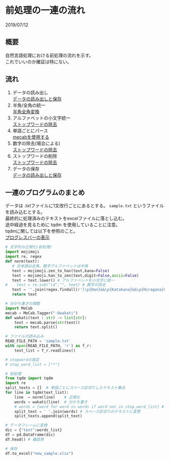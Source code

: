 # 前処理の一連の流れ
2019/07/12

## 概要
自然言語処理における前処理の流れを示す。  
これでいいのか確証は特にない。

## 流れ

1. データの読み出し  
[データの読み出しと保存](textdata.md)  
2. 半角/全角の統一  
[半角全角変換](zenhan.md)    
3. アルファベットの小文字統一  
[ストップワードの除去](stopword.md)  
4. 単語ごとにパース   
[mecabを使用する](mecab_usage.md)  
5. 数字の除去(場合による)  
[ストップワードの除去](stopword.md)  
6. ストップワードの削除  
[ストップワードの除去](stopword.md)  
7. データの保存  
[データの読み出しと保存](textdata.md)  

## 一連のプログラムのまとめ

データは .txtファイルに1文改行ごとにあるとする。
`sample.txt` というファイルを読み込むとする。  
最終的に処理済みのテキストをexcelファイルに落とし込む。  
途中経過を見るために tqdm を使用していることに注意。  
tqdmに関しては以下を参照のこと。  
[プログレスバーの表示](../python/tool/progress.md)

```py
# 文字列の正規化(前処理)
import mojimoji
import re, regex
def norm(text):
   # 日本語は全角、数字アルファベットは半角
   text = mojimoji.zen_to_han(text,kana=False)
   text = mojimoji.han_to_zen(text,digit=False,ascii=False)
   text = text.lower() # アルファベットを小文字に統一
#    text = re.sub("\d","", text) # 数字の除去
   text = ''.join(regex.findall(r'[\p{Han}&&\p{Katakana}&&\p{Hiragana}&&\p{L}&&\d&&\s]',text))
   return text

# 分かち書きの関数
import MeCab
mecab = MeCab.Tagger("-Owakati")
def wakati(text : str) -> list[str]:
    text = mecab.parse(str(text))
    return text.split()

# ファイルの読み込み
READ_FILE_PATH = 'sample.txt'
with open(READ_FILE_PATH, 'r') as f_r:
    text_list = f_r.readlines()

# stopwordの設定
# stop_word_list = ["*"]

# 前処理
from tqdm import tqdm
import re
split_texts = []  # 単語ごとにスペース区切りしたテキスト集合
for line in tqdm(text_list):
    line  = norm(line)    # 正規化
    words = wakati(line)  # 分かち書き
    # words = [word for word in words if word not in stop_word_list] # ストップワードの除去
    split_text = ' '.join(words) # スペース区切りのテキストに変更
    split_texts.append(split_text)

# データフレームに変換
dic = {"text":words_list}
df = pd.DataFrame(dic)
df.head() # 確認用

# 保存
df.to_excel("new_sample.xlsx")
```




